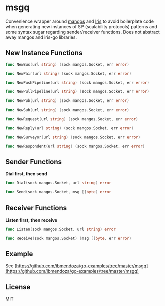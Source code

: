 # msgq
Convenience wrapper around [mangos](http://github.com/gdamore/mangos) and [Iris](https://github.com/project-iris/iris) to avoid boilerplate code when generating 
new instances of SP (scalability protocols) patterns and some syntax sugar regarding sender/receiver functions. 
Does not abstract away mangos and iris-go libraries.


## New Instance Functions

```go
func NewBus(url string) (sock mangos.Socket, err error)
```

```go
func NewPair(url string) (sock mangos.Socket, err error)
```

```go
func NewPushPipeline(url string) (sock mangos.Socket, err error)
```

```go
func NewPullPipeline(url string) (sock mangos.Socket, err error)
```

```go
func NewPub(url string) (sock mangos.Socket, err error)
```

```go
func NewSub(url string) (sock mangos.Socket, err error)
```

```go
func NewRequest(url string) (sock mangos.Socket, err error)
```

```go
func NewReply(url string) (sock mangos.Socket, err error)
```

```go
func NewSurveyor(url string) (sock mangos.Socket, err error)
```

```go
func NewRespondent(url string) (sock mangos.Socket, err error)
```

## Sender Functions

**Dial first, then send**

```go
func Dial(sock mangos.Socket, url string) error
```

```go
func Send(sock mangos.Socket, msg []byte) error
```

## Receiver Functions

**Listen first, then receive**

```go
func Listen(sock mangos.Socket, url string) error
```

```go
func Receive(sock mangos.Socket) (msg []byte, err error)
```

## Example

See [https://github.com/ibmendoza/go-examples/tree/master/msgq](https://github.com/ibmendoza/go-examples/tree/master/msgq)

## License

MIT
